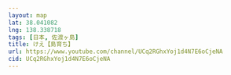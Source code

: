 ```yaml
---
layout: map
lat: 38.041082
lng: 138.338718
tags: [日本, 佐渡ヶ島]
title: けえ【島育ち】
url: https://www.youtube.com/channel/UCq2RGhxYoj1d4N7E6oCjeNA
cid: UCq2RGhxYoj1d4N7E6oCjeNA
---
```

